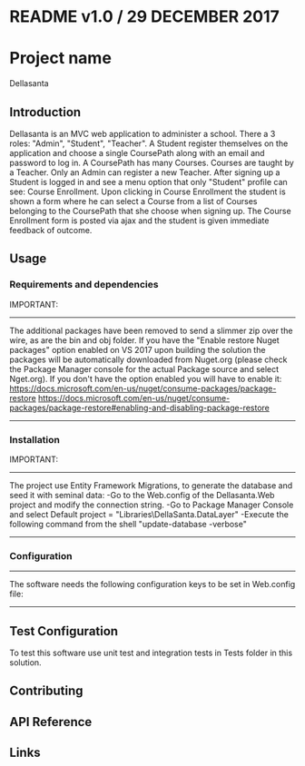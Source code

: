 ﻿README v1.0 / 29 DECEMBER 2017
=

# Project name
Dellasanta

## Introduction
Dellasanta is an MVC web application to administer a school.
There a 3 roles: "Admin", "Student", "Teacher". A Student register themselves on the application and choose a single CoursePath along with an email and password to log in.
A CoursePath has many Courses. Courses are taught by a Teacher. Only an Admin can register a new Teacher.
After signing up a Student is logged in and see a menu option that only "Student" profile can see: Course Enrollment. Upon clicking
in Course Enrollment the student is shown a form where he can select a Course from a list of Courses belonging to the CoursePath that she choose
when signing up. The Course Enrollment form is posted via ajax and the student is given immediate feedback of outcome.


## Usage


### Requirements and dependencies
IMPORTANT:
**************************************
The additional packages have been removed to send a slimmer zip over the wire, as are the bin and obj folder. 
If you have the "Enable restore Nuget packages" option enabled on VS 2017 upon building the solution the packages will be automatically downloaded from Nuget.org 
(please check the Package Manager console for the actual Package source and select Nget.org). 
If you don't have the option enabled you will have to enable it:
https://docs.microsoft.com/en-us/nuget/consume-packages/package-restore
https://docs.microsoft.com/en-us/nuget/consume-packages/package-restore#enabling-and-disabling-package-restore
**************************************




### Installation

IMPORTANT:
**************************************
The project use Entity Framework Migrations, to generate the database and seed it with seminal data:
-Go to the Web.config of the Dellasanta.Web project and modify the connection string.
-Go to Package Manager Console and select Default project = "Libraries\DellaSanta.DataLayer"
-Execute the following command from the shell "update-database -verbose"

**************************************


### Configuration
----------------------------------------------------------------------------------

The software needs the following configuration keys to be set in Web.config file:

<connectionStrings>
    <add name="DefaultConnection" connectionString="Data Source=localhost\SQLEXPRESS01;Initial Catalog=DellaSantaSchool;Integrated Security=SSPI;MultipleActiveResultSets=True;" providerName="System.Data.SqlClient" />
</connectionStrings>

----------------------------------------------------------------------------------


## Test Configuration
To test this software use unit test and integration tests in Tests folder in this solution.

## Contributing

## API Reference


## Links
